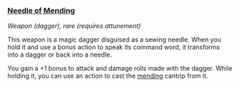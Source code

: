 ### [Needle of Mending](https://www.dndbeyond.com/magic-items/needle-of-mending)

_Weapon (dagger), rare (requires attunement)_

This weapon is a magic dagger disguised as a sewing needle. When you hold it and use a bonus action to speak its command word, it transforms into a dagger or back into a needle.

You gain a +1 bonus to attack and damage rolls made with the dagger. While holding it, you can use an action to cast the [mending](https://www.dndbeyond.com/spells/mending) cantrip from it.